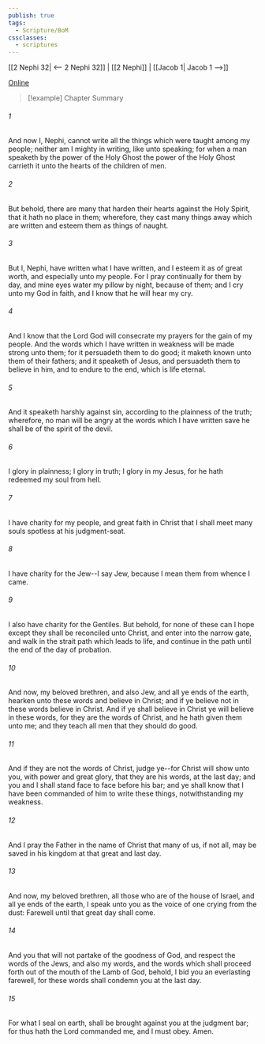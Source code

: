 ```yaml
---
publish: true
tags:
  - Scripture/BoM
cssclasses:
  - scriptures
---
```

[[2 Nephi 32| <-- 2 Nephi 32]] | [[2 Nephi]] | [[Jacob 1| Jacob 1 -->]]

[Online](https://churchofjesuschrist.org/study/scriptures/bofm/2-ne/33?lang=eng)

>[!example] Chapter Summary
>
###### 1
And now I, Nephi, cannot write all the things which were taught among my people; neither am I mighty in writing, like unto speaking; for when a man speaketh by the power of the Holy Ghost the power of the Holy Ghost carrieth it unto the hearts of the children of men.
###### 2
But behold, there are many that harden their hearts against the Holy Spirit, that it hath no place in them; wherefore, they cast many things away which are written and esteem them as things of naught.
###### 3
But I, Nephi, have written what I have written, and I esteem it as of great worth, and especially unto my people. For I pray continually for them by day, and mine eyes water my pillow by night, because of them; and I cry unto my God in faith, and I know that he will hear my cry.
###### 4
And I know that the Lord God will consecrate my prayers for the gain of my people. And the words which I have written in weakness will be made strong unto them; for it persuadeth them to do good; it maketh known unto them of their fathers; and it speaketh of Jesus, and persuadeth them to believe in him, and to endure to the end, which is life eternal.
###### 5
And it speaketh harshly against sin, according to the plainness of the truth; wherefore, no man will be angry at the words which I have written save he shall be of the spirit of the devil.
###### 6
I glory in plainness; I glory in truth; I glory in my Jesus, for he hath redeemed my soul from hell.
###### 7
I have charity for my people, and great faith in Christ that I shall meet many souls spotless at his judgment-seat.
###### 8
I have charity for the Jew--I say Jew, because I mean them from whence I came.
###### 9
I also have charity for the Gentiles. But behold, for none of these can I hope except they shall be reconciled unto Christ, and enter into the narrow gate, and walk in the strait path which leads to life, and continue in the path until the end of the day of probation.
###### 10
And now, my beloved brethren, and also Jew, and all ye ends of the earth, hearken unto these words and believe in Christ; and if ye believe not in these words believe in Christ. And if ye shall believe in Christ ye will believe in these words, for they are the words of Christ, and he hath given them unto me; and they teach all men that they should do good.
###### 11
And if they are not the words of Christ, judge ye--for Christ will show unto you, with power and great glory, that they are his words, at the last day; and you and I shall stand face to face before his bar; and ye shall know that I have been commanded of him to write these things, notwithstanding my weakness.
###### 12
And I pray the Father in the name of Christ that many of us, if not all, may be saved in his kingdom at that great and last day.
###### 13
And now, my beloved brethren, all those who are of the house of Israel, and all ye ends of the earth, I speak unto you as the voice of one crying from the dust: Farewell until that great day shall come.
###### 14
And you that will not partake of the goodness of God, and respect the words of the Jews, and also my words, and the words which shall proceed forth out of the mouth of the Lamb of God, behold, I bid you an everlasting farewell, for these words shall condemn you at the last day.
###### 15
For what I seal on earth, shall be brought against you at the judgment bar; for thus hath the Lord commanded me, and I must obey. Amen.



